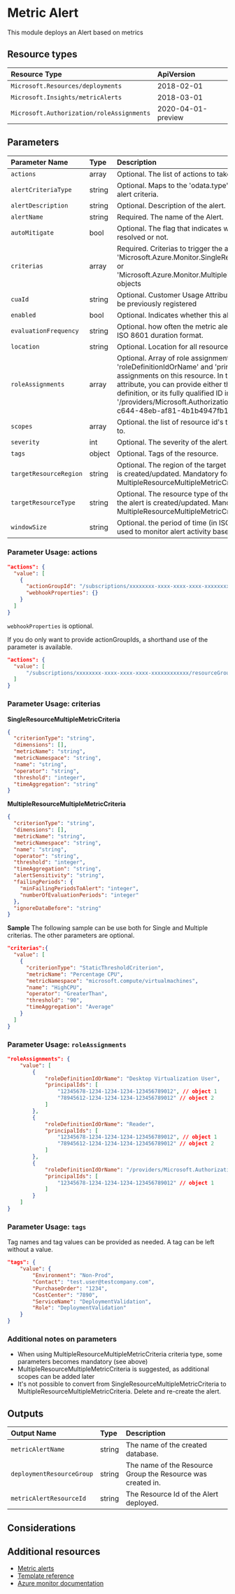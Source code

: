 # Metric Alert
This module deploys an Alert based on metrics

## Resource types

|Resource Type|ApiVersion|
|:--|:--|
|`Microsoft.Resources/deployments`|2018-02-01|
|`Microsoft.Insights/metricAlerts`|2018-03-01|
|`Microsoft.Authorization/roleAssignments`|2020-04-01-preview|

## Parameters

| Parameter Name | Type | Description | DefaultValue | Possible values |
| :-- | :-- | :-- | :-- | :-- |
| `actions` | array | Optional. The list of actions to take when alert triggers. | System.Object[] |  |
| `alertCriteriaType` | string | Optional. Maps to the 'odata.type' field. Specifies the type of the alert criteria. | Microsoft.Azure.Monitor.MultipleResourceMultipleMetricCriteria | System.Object[] |
| `alertDescription` | string | Optional. Description of the alert. |  |  |
| `alertName` | string | Required. The name of the Alert. |  |  |
| `autoMitigate` | bool | Optional. The flag that indicates whether the alert should be auto resolved or not. | True |  |
| `criterias` | array | Required. Criterias to trigger the alert. Array of 'Microsoft.Azure.Monitor.SingleResourceMultipleMetricCriteria' or 'Microsoft.Azure.Monitor.MultipleResourceMultipleMetricCriteria' objects |  |  |
| `cuaId` | string | Optional. Customer Usage Attribution id (GUID). This GUID must be previously registered |  |  |
| `enabled` | bool | Optional. Indicates whether this alert is enabled. | True |  |
| `evaluationFrequency` | string | Optional. how often the metric alert is evaluated represented in ISO 8601 duration format. | PT5M | System.Object[] |
| `location` | string | Optional. Location for all resources. | global |  |
| `roleAssignments` | array | Optional. Array of role assignment objects that contain the 'roleDefinitionIdOrName' and 'principalId' to define RBAC role assignments on this resource. In the roleDefinitionIdOrName attribute, you can provide either the display name of the role definition, or its fully qualified ID in the following format: '/providers/Microsoft.Authorization/roleDefinitions/c2f4ef07-c644-48eb-af81-4b1b4947fb11' | System.Object[] |  |
| `scopes` | array | Optional. the list of resource id\'s that this metric alert is scoped to. | subscription().id |  |
| `severity` | int | Optional. The severity of the alert. | 3 | System.Object[] |
| `tags` | object | Optional. Tags of the resource. |  |  |
| `targetResourceRegion` | string | Optional. The region of the target resource(s) on which the alert is created/updated. Mandatory for MultipleResourceMultipleMetricCriteria. |  |  |
| `targetResourceType` | string | Optional. The resource type of the target resource(s) on which the alert is created/updated. Mandatory for MultipleResourceMultipleMetricCriteria. |  |  |
| `windowSize` | string | Optional. the period of time (in ISO 8601 duration format) that is used to monitor alert activity based on the threshold. | PT15M | System.Object[] |

### Parameter Usage: actions

```json
"actions": {
  "value": [
    {
      "actionGroupId": "/subscriptions/xxxxxxxx-xxxx-xxxx-xxxx-xxxxxxxxxxxx/resourceGroups/rgName/providers/microsoft.insights/actiongroups/ActionGroupName",
      "webhookProperties": {}
    }
  ]
}
```

`webhookProperties` is optional.

If you do only want to provide actionGroupIds, a shorthand use of the parameter is available.

```json
"actions": {
  "value": [
      "/subscriptions/xxxxxxxx-xxxx-xxxx-xxxx-xxxxxxxxxxxx/resourceGroups/rgName/providers/microsoft.insights/actiongroups/actionGroupName"
  ]
}
```

### Parameter Usage: criterias

**SingleResourceMultipleMetricCriteria**
```json
{
  "criterionType": "string",
  "dimensions": [],
  "metricName": "string",
  "metricNamespace": "string",
  "name": "string",
  "operator": "string",
  "threshold": "integer",
  "timeAggregation": "string"
}
```

**MultipleResourceMultipleMetricCriteria**
```json
{
  "criterionType": "string",
  "dimensions": [],
  "metricName": "string",
  "metricNamespace": "string",
  "name": "string",
  "operator": "string",
  "threshold": "integer",
  "timeAggregation": "string",
  "alertSensitivity": "string",
  "failingPeriods": {
    "minFailingPeriodsToAlert": "integer",
    "numberOfEvaluationPeriods": "integer"
  },
  "ignoreDataBefore": "string"
}
```

**Sample**
The following sample can be use both for Single and Multiple criterias. The other parameters are optional.
```json
"criterias":{
  "value": [
    {
      "criterionType": "StaticThresholdCriterion",
      "metricName": "Percentage CPU",
      "metricNamespace": "microsoft.compute/virtualmachines",
      "name": "HighCPU",
      "operator": "GreaterThan",
      "threshold": "90",
      "timeAggregation": "Average"
    }
  ]
}
```

### Parameter Usage: `roleAssignments`

```json
"roleAssignments": {
    "value": [
        {
            "roleDefinitionIdOrName": "Desktop Virtualization User",
            "principalIds": [
                "12345678-1234-1234-1234-123456789012", // object 1
                "78945612-1234-1234-1234-123456789012" // object 2
            ]
        },
        {
            "roleDefinitionIdOrName": "Reader",
            "principalIds": [
                "12345678-1234-1234-1234-123456789012", // object 1
                "78945612-1234-1234-1234-123456789012" // object 2
            ]
        },
        {
            "roleDefinitionIdOrName": "/providers/Microsoft.Authorization/roleDefinitions/c2f4ef07-c644-48eb-af81-4b1b4947fb11",
            "principalIds": [
                "12345678-1234-1234-1234-123456789012" // object 1
            ]
        }
    ]
}
```

### Parameter Usage: `tags`

Tag names and tag values can be provided as needed. A tag can be left without a value.

```json
"tags": {
    "value": {
        "Environment": "Non-Prod",
        "Contact": "test.user@testcompany.com",
        "PurchaseOrder": "1234",
        "CostCenter": "7890",
        "ServiceName": "DeploymentValidation",
        "Role": "DeploymentValidation"
    }
}
```

### Additional notes on parameters
- When using MultipleResourceMultipleMetricCriteria criteria type, some parameters becomes mandatory (see above)
- MultipleResourceMultipleMetricCriteria is suggested, as additional scopes can be added later
- It's not possible to convert from SingleResourceMultipleMetricCriteria to MultipleResourceMultipleMetricCriteria. Delete and re-create the alert.

## Outputs

| Output Name | Type | Description |
| :-- | :-- | :-- |
| `metricAlertName` | string | The name of the created database. |
| `deploymentResourceGroup` | string | The name of the Resource Group the Resource was created in. |
| `metricAlertResourceId` | string | The Resource Id of the Alert deployed. |

## Considerations

## Additional resources

- [Metric alerts](https://docs.microsoft.com/en-us/azure/azure-monitor/platform/alerts-metric-overview)
- [Template reference](hhttps://docs.microsoft.com/en-us/azure/templates/microsoft.insights/2018-03-01/metricalerts)
- [Azure monitor documentation](https://docs.microsoft.com/en-us/azure/azure-monitor/)
